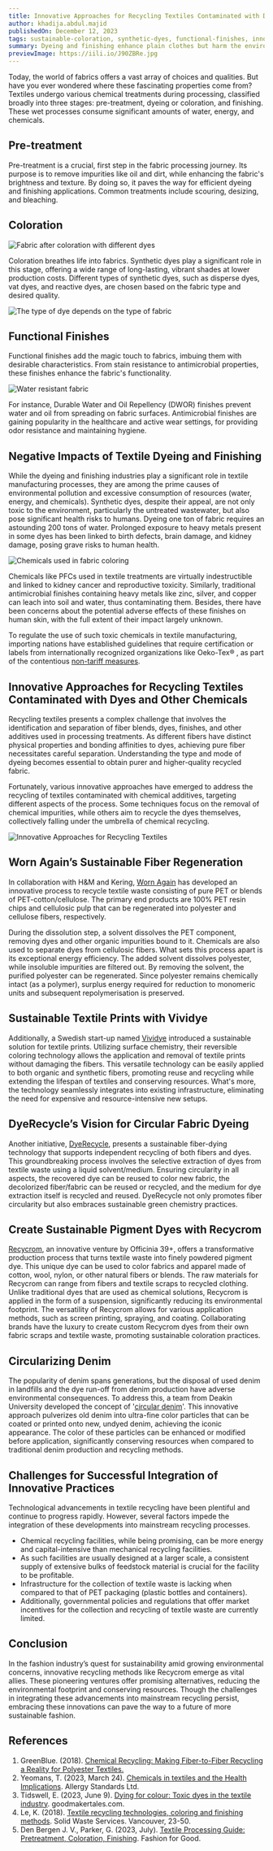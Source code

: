 ```yaml
---
title: Innovative Approaches for Recycling Textiles Contaminated with Dyes and Other Chemicals
author: khadija.abdul.majid
publishedOn: December 12, 2023
tags: sustainable-coloration, synthetic-dyes, functional-finishes, innovative-approaches
summary: Dyeing and finishing enhance plain clothes but harm the environment. Recycling chemically-treated clothes is challenging and often impossible.
previewImage: https://iili.io/J90ZBRe.jpg
---
```


Today, the world of fabrics offers a vast array of choices and qualities. But have you ever wondered where these fascinating properties come from? Textiles undergo various chemical treatments during processing, classified broadly into three stages: pre-treatment, dyeing or coloration, and finishing. These wet processes consume significant amounts of water, energy, and chemicals.

## Pre-treatment

Pre-treatment is a crucial, first step in the fabric processing journey. Its purpose is to remove impurities like oil and dirt, while enhancing the fabric's brightness and texture. By doing so, it paves the way for efficient dyeing and finishing applications. Common treatments include
scouring, desizing, and bleaching.

## Coloration

![Fabric after coloration with different dyes](https://iili.io/J90ZBRe.jpg)

Coloration breathes life into fabrics. Synthetic dyes play a significant role in this stage, offering a wide range of long-lasting, vibrant shades at lower production costs. Different types of synthetic dyes, such as disperse dyes, vat dyes, and reactive dyes, are chosen based on the fabric type and desired quality.

![The type of dye depends on the type of fabric](https://iili.io/J90t5B4.jpg)

## Functional Finishes

Functional finishes add the magic touch to fabrics, imbuing them with desirable characteristics. From stain resistance to antimicrobial properties, these finishes enhance the fabric's functionality.

![Water resistant fabric](https://iili.io/J90Dhts.jpg)

For instance, Durable Water and Oil Repellency (DWOR) finishes prevent water and oil from spreading on fabric surfaces. Antimicrobial finishes are gaining popularity in the healthcare and active wear settings, for providing odor resistance and maintaining hygiene.

## Negative Impacts of Textile Dyeing and Finishing

While the dyeing and finishing industries play a significant role in textile manufacturing processes, they are among the prime causes of environmental pollution and excessive consumption of resources (water, energy, and chemicals). Synthetic dyes, despite their appeal, are not only toxic to the environment, particularly the untreated wastewater, but also pose significant health risks to humans. Dyeing one ton of fabric
requires an astounding 200 tons of water. Prolonged exposure to heavy metals present in some dyes has been linked to birth defects, brain damage, and kidney damage, posing grave risks to human health.

![Chemicals used in fabric coloring](https://iili.io/J90DJF2.jpg)

Chemicals like PFCs used in textile treatments are virtually indestructible and linked to kidney cancer and reproductive toxicity. Similarly, traditional antimicrobial finishes containing heavy metals like zinc, silver, and copper can leach into soil and water, thus contaminating them.
Besides, there have been concerns about the potential adverse effects of these finishes on human skin, with the full extent of their impact largely unknown.

To regulate the use of such toxic chemicals in textile manufacturing, importing nations have established guidelines that require certification or labels from internationally recognized organizations like Oeko-Tex® , as part of the contentious [non-tariff measures](/blog/the-impact-of-free-trade-agreements-on-textile-production-regulations).

## Innovative Approaches for Recycling Textiles Contaminated with Dyes and Other Chemicals

Recycling textiles presents a complex challenge that involves the identification and separation of fiber blends, dyes, finishes, and other additives used in processing treatments. As different fibers have distinct physical properties and bonding affinities to dyes, achieving pure fiber necessitates careful separation. Understanding the type and mode of dyeing becomes essential to obtain purer and higher-quality recycled fabric.

Fortunately, various innovative approaches have emerged to address the recycling of textiles contaminated with chemical additives, targeting different aspects of the process. Some techniques focus on the removal of chemical impurities, while others aim to recycle the dyes themselves, collectively falling under the umbrella of chemical recycling.

![Innovative Approaches for Recycling Textiles](https://iili.io/J90buf4.jpg)

## Worn Again’s Sustainable Fiber Regeneration

In collaboration with H&M and Kering, [Worn Again](https://greenblueorg.s3.amazonaws.com/smm/wp-content/uploads/2017/10/Worn-Again.pdf) has developed an innovative process to recycle textile waste consisting of pure PET or blends of PET-cotton/cellulose. The primary end products are 100% PET resin chips and cellulosic pulp that can be regenerated into polyester and cellulose fibers, respectively.

During the dissolution step, a solvent dissolves the PET component, removing dyes and other organic impurities bound to it. Chemicals are also used to separate dyes from cellulosic fibers. What sets this process apart is its exceptional energy efficiency. The added solvent dissolves polyester, while insoluble impurities are filtered out. By removing the solvent, the purified polyester can be regenerated. Since polyester remains chemically intact (as a polymer), surplus energy required for reduction to monomeric units and subsequent repolymerisation is preserved.

## Sustainable Textile Prints with Vividye

Additionally, a Swedish start-up named [Vividye](https://www.vividye.com/technology) introduced a sustainable solution for textile prints. Utilizing surface chemistry, their reversible coloring technology allows the application and removal of textile prints without damaging the fibers. This versatile technology can be easily applied to both organic and synthetic fibers, promoting reuse and recycling while extending the lifespan of textiles and conserving resources. What's more, the technology seamlessly integrates into existing infrastructure, eliminating the need for expensive and resource-intensive new setups.

## DyeRecycle’s Vision for Circular Fabric Dyeing

Another initiative, [DyeRecycle](https://www.dyerecycle.com/), presents a sustainable fiber-dying technology that supports independent recycling of both fibers and dyes. This groundbreaking process involves the selective extraction of dyes from textile waste using a liquid solvent/medium. Ensuring circularity in all aspects, the recovered dye can be reused to color new fabric, the decolorized fiber/fabric can be reused or recycled, and the medium for dye extraction itself is recycled and reused. DyeRecycle not only promotes fiber circularity but also embraces sustainable green chemistry practices.

## Create Sustainable Pigment Dyes with Recycrom

[Recycrom](https://recycrom.com/), an innovative venture by Officinia 39+, offers a transformative production process that turns textile waste into finely powdered pigment dye. This unique dye can be used to color fabrics and apparel made of cotton, wool, nylon, or other natural fibers or blends. The raw materials for Recycrom can range from fibers and textile scraps to recycled clothing. Unlike traditional dyes that are used as chemical solutions, Recycrom is applied in the form of a suspension, significantly reducing its environmental footprint. The versatility of Recycrom allows for various application methods, such as screen printing, spraying, and coating. Collaborating brands have the luxury to create custom Recycrom dyes from their own fabric scraps and textile waste, promoting sustainable coloration practices.

## Circularizing Denim

The popularity of denim spans generations, but the disposal of used denim in landfills and the dye run-off from denim production have adverse environmental consequences. To address this, a team from Deakin University developed the concept of '[circular denim](https://www.deakin.edu.au/about-deakin/news-and-media-releases/articles/denim-goes-green-thanks-to-deakin-innovation)'. This innovative approach pulverizes old denim into ultra-fine color particles that can be coated or printed onto new, undyed denim, achieving the iconic appearance. The color of these particles can be enhanced or modified before application, significantly conserving resources when compared to traditional denim production and recycling methods.

## Challenges for Successful Integration of Innovative Practices

Technological advancements in textile recycling have been plentiful and continue to progress rapidly. However, several factors impede the integration of these developments into mainstream recycling processes.

-   Chemical recycling facilities, while being promising, can be more energy and capital-intensive than mechanical recycling facilities.
-   As such facilities are usually designed at a larger scale, a consistent supply of extensive bulks of feedstock material is crucial for the facility to be profitable.
-   Infrastructure for the collection of textile waste is lacking when compared to that of PET packaging (plastic bottles and containers).
-   Additionally, governmental policies and regulations that offer market incentives for the collection and recycling of textile waste are currently limited.

## Conclusion

In the fashion industry’s quest for sustainability amid growing environmental concerns, innovative recycling methods like Recycrom emerge as vital allies. These pioneering ventures offer promising alternatives, reducing the environmental footprint and conserving resources. Though the challenges in integrating these advancements into mainstream recycling persist, embracing these innovations can pave the way to a future of more sustainable fashion.

## References

1. GreenBlue. (2018). [Chemical Recycling: Making Fiber-to-Fiber Recycling a Reality for Polyester Textiles.](https://www.deakin.edu.au/about-deakin/news-and-media-releases/articles/denim-goes-green-thanks-to-deakin-innovation)
2. Yeomans, T. (2023, March 24). [Chemicals in textiles and the Health Implications](https://www.allergystandards.com/news_events/chemicals-in-textiles-and-the-health-implications/). Allergy Standards Ltd.
3. Tidswell, E. (2023, June 9). [Dying for colour: Toxic dyes in the textile industry](https://goodmakertales.com/toxic-dyes-in-textile-industry/). goodmakertales.com.
4. Le, K. (2018). [Textile recycling technologies, coloring and finishing methods](https://sustain.ubc.ca/sites/default/files/2018-25%20Textile%20Recycling%20Technologies%2C%20Colouring%20and%20Finishing%20Methods_Le.pdf). Solid Waste Services. Vancouver, 23-50.
5. Den Bergen J. V., Parker, G. (2023, July). [Textile Processing Guide: Pretreatment, Coloration, Finishing](https://reports.fashionforgood.com/wp-content/uploads/2022/01/Textile-Processing-Guide-3.pdf). Fashion for Good.
